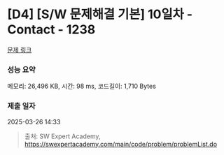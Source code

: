 # [D4] [S/W 문제해결 기본] 10일차 - Contact - 1238 

[문제 링크](https://swexpertacademy.com/main/code/problem/problemDetail.do?contestProbId=AV15B1cKAKwCFAYD) 

### 성능 요약

메모리: 26,496 KB, 시간: 98 ms, 코드길이: 1,710 Bytes

### 제출 일자

2025-03-26 14:33



> 출처: SW Expert Academy, https://swexpertacademy.com/main/code/problem/problemList.do